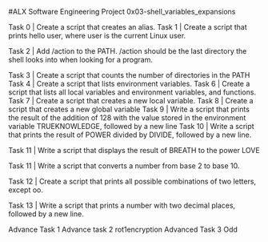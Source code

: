 #ALX Software Engineering Project 0x03-shell_variables_expansions

Task 0 | Create a script that creates an alias.
 Task 1 | Create a script that prints hello user, where user is the current Linux user.


Task 2 | Add /action to the PATH. /action should be the last directory the shell looks into when looking for a program.


 Task 3 | Create a script that counts the number of directories in the PATH
Task 4 | Create a script that lists environment variables.
 Task 6 | Create a script that lists all local variables and environment variables, and functions.
Task 7 | Create a script that creates a new local variable.
Task 8 | Create a script that creates a new global variable
 Task 9 | Write a script that prints the result of the addition of 128 with the value stored in the environment variable TRUEKNOWLEDGE, followed by a new line
Task 10 |  Write a script that prints the result of POWER divided by DIVIDE, followed by a new line.


 Task 11 | Write a script that displays the result of BREATH to the power LOVE


 Task 11 | Write a script that converts a number from base 2 to base 10.


 Task 12 | Create a script that prints all possible combinations of two letters, except oo.


 Task 13 | Write a script that prints a number with two decimal places, followed by a new line.


Advance Task 1
 Advance task 2 rot1encryption
 Advanced Task 3 Odd 
